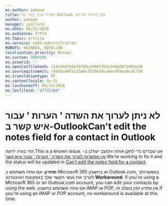 ```yaml
---
ms.author: pebaum
title: הערות איש קשר של Outlook אינן ניתנות לעריכה
author: pebaum
manager: joallard
ms.date: 04/21/2020
ms.audience: ITPro
ms.topic: article
ms.service: o365-administration
ROBOTS: NOINDEX, NOFOLLOW
localization_priority: Normal
ms.custom: 9000185
ms.assetid: ''
ms.openlocfilehash: 114c0b3765bf6f09c4368fd51e34509672d54c56
ms.sourcegitcommit: c6692ce0fa1358ec3529e59ca0ecdfdea4cdc759
ms.translationtype: MT
ms.contentlocale: he-IL
ms.lasthandoff: 09/14/2020
ms.locfileid: "47722384"
---
```

# <a name="cant-edit-the-notes-field-for-a-contact-in-outlook"></a><span data-ttu-id="707a2-102">לא ניתן לערוך את השדה ' הערות ' עבור איש קשר ב-Outlook</span><span class="sxs-lookup"><span data-stu-id="707a2-102">Can't edit the notes field for a contact in Outlook</span></span>
<span data-ttu-id="707a2-103">זוהי בעיה ידועה.</span><span class="sxs-lookup"><span data-stu-id="707a2-103">This is a known issue.</span></span> <span data-ttu-id="707a2-104">אנו עובדים כדי לתקן אותה והמצב יעודכן ב- [אין אפשרות לערוך את השדה ' הערות ' עבור איש קשר](https://support.office.com/article/fb8394ce-04ce-48b5-bae4-be46f77f10fe).</span><span class="sxs-lookup"><span data-stu-id="707a2-104">We're working to fix it and the status will be updated in [Can't edit the notes field for a contact](https://support.office.com/article/fb8394ce-04ce-48b5-bae4-be46f77f10fe).</span></span>

<span data-ttu-id="707a2-105">**פתרון**: אם אתה משתמש ב-Microsoft 365 או בחשבון Outlook.com, באפשרותך לערוך את אנשי הקשר שלך באמצעות האינטרנט.</span><span class="sxs-lookup"><span data-stu-id="707a2-105">**Workaround**: If you're using a Microsoft 365 or an Outlook.com account, you can edit your contacts by using the web.</span></span> <span data-ttu-id="707a2-106">אם אתה משתמש בחשבון IMAP או POP, אין פתרון זמין בשלב זה.</span><span class="sxs-lookup"><span data-stu-id="707a2-106">If you're using an IMAP or POP account, no workaround is available at this time.</span></span>